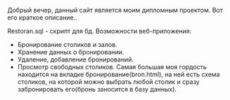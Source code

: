 Добрый вечер, данный сайт является моим дипломным проектом. Вот его краткое описание..

Restoran.sql - скрипт для бд.
Возможности веб-приложения:
-	Бронирование столиков и залов.
- Хранение данных о бронировании.
-	Удаление, добавление бронирований.
-	Просмотр свободных столиков.
Самая большая моя гордость находится на вкладке бронирование(bron.html), на ней есть схема столиков, на которой можно выбрать любой столик и сразу забронировать его(бронь заносится в базу данных).
